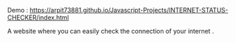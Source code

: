 Demo : https://arpit73881.github.io/Javascript-Projects/INTERNET-STATUS-CHECKER/index.html

A website where you can easily check the connection of your internet .
